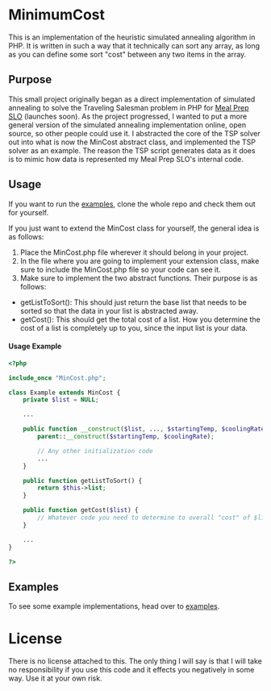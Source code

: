 # MinimumCost
This is an implementation of the heuristic simulated annealing algorithm in PHP. It is written in such a way that it technically can sort any array, as long as you can define some sort "cost" between any two items in the array.

## Purpose
This small project originally began as a direct implementation of simulated annealing to solve the Traveling Salesman problem in PHP for [Meal Prep SLO](https://mealprepslo.com) (launches soon). As the project progressed, I wanted to put a more general version of the simulated annealing implementation online, open source, so other people could use it. I abstracted the core of the TSP solver out into what is now the MinCost abstract class, and implemented the TSP solver as an example. The reason the TSP script generates data as it does is to mimic how data is represented my Meal Prep SLO's internal code.

## Usage
If you want to run the [examples](/Examples), clone the whole repo and check them out for yourself.

If you just want to extend the MinCost class for yourself, the general idea is as follows:

1. Place the MinCost.php file wherever it should belong in your project.
2. In the file where you are going to implement your extension class, make sure to include the MinCost.php file so your code can see it.
3. Make sure to implement the two abstract functions. Their purpose is as follows:
  * getListToSort(): This should just return the base list that needs to be sorted so that the data in your list is abstracted away.
  * getCost(): This should get the total cost of a list. How you determine the cost of a list is completely up to you, since the input list is your data.

#### Usage Example
```PHP
<?php

include_once "MinCost.php";

class Example extends MinCost {
	private $list = NULL;

	...

	public function __construct($list, ..., $startingTemp, $coolingRate) {
		parent::__construct($startingTemp, $coolingRate);

		// Any other initialization code
		...
	}

	public function getListToSort() {
		return $this->list;
	}

	public function getCost($list) {
		// Whatever code you need to determine to overall "cost" of $list should go here
	}

	...
}

?>
```

## Examples
To see some example implementations, head over to [examples](/Examples).

# License
There is no license attached to this. The only thing I will say is that I will take no responsibility if you use this code and it effects you negatively in some way. Use it at your own risk.
